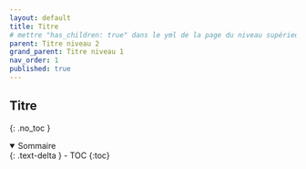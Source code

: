 ```yaml
---
layout: default
title: Titre
# mettre "has_children: true" dans le yml de la page du niveau supérieur
parent: Titre niveau 2
grand_parent: Titre niveau 1
nav_order: 1
published: true
---
```

## Titre
{: .no_toc }

<details open markdown="block">
  <summary>
    Sommaire
  </summary>
  {: .text-delta }
- TOC
{:toc}
</details>
